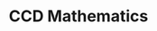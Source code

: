 ---
title: CCD Mathematics

folder_path: 2016/
file_name: 2016-Mathematics-Empower-(CCD).pdf

layout: iframe
---